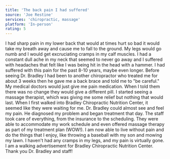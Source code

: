 ```yaml
---
title: 'The back pain I had suffered'
source: 'Joe Restine'
services: 'chiropractic, massage'
platform: 'In-person'
rating: 5
---
```


I had sharp pain in my lower back that would at times hurt so bad it would take my breath away and cause me to fall to the ground. My legs would go numb and I would get excruciating cramps in my calf muscles. I had a constant dull ache in my neck that seemed to never go away and I suffered with headaches that felt like I was being hit in the head with a hammer. I had suffered with this pain for the past 8-10 years, maybe even longer. Before seeing Dr. Bradley I had been to another chiropractor who treated me for about 3 weeks then he gave me a back brace and told me to "be careful." My medical doctors would just give me pain medication. When I told them there was no change they would give a different pill. I started seeing a massage therapist, which was giving me some relief but nothing that would last. When I first walked into Bradley Chiropractic Nutrition Center, it seemed like they were waiting for me. Dr. Bradley could almost see and feel my pain. He diagnosed my problem and began treatment that day. The staff took care of everything, from the insurance to the scheduling. They were able to accommodate my work schedule and even offered massage therapy as part of my treatment plan (WOW!). I am now able to live without pain and do the things that I enjoy, like throwing a baseball with my son and mowing my lawn. I haven't had any cramps in my legs, and my pain is virtually gone. I am a walking advertisement for Bradley Chiropractic Nutrition Center. Thank you Dr. Bradley and staff!
